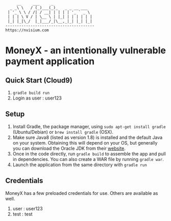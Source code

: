 ```
     __     ___     _                 
  _ _\ \   / (_)___(_)_   _ _ __ ___  
 | '_ \ \ / /| / __| | | | | '_ ` _ \ 
 | | | \ V / | \__ \ | |_| | | | | | |
 |_| |_|\_/  |_|___/_|\__,_|_| |_| |_|
---------------------------------------
https://nvisium.com
```                                      

MoneyX - an intentionally vulnerable payment application
===

Quick Start (Cloud9)
----
1. ```gradle build run```
2. Login as user : user123

Setup
----
1. Install Gradle, the package manager, using ```sudo apt-get install gradle``` (Ubuntu/Debian) or ```brew install gradle``` (OSX).
2. Make sure Java8 (listed as version 1.8) is installed and the default Java on your system. Obtaining this will depend on your OS, but generally you can download the Oracle JDK from their [website](http://www.oracle.com/technetwork/java/javase/downloads/jdk8-downloads-2133151.html).
3. Once in the code directly, run ```gradle build``` to assemble the app and pull in dependencies. You can also create a WAR file by running ```gradle war```.
4. Launch the application from the same directory with ```gradle run```

Credentials
----
MoneyX has a few preloaded credentials for use. Others are available as well.
1. user : user123
2. test : test
